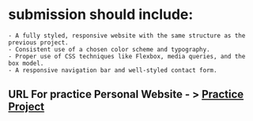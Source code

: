 # submission should include:
    - A fully styled, responsive website with the same structure as the previous project.
    - Consistent use of a chosen color scheme and typography.
    - Proper use of CSS techniques like Flexbox, media queries, and the box model.
    - A responsive navigation bar and well-styled contact form.
## URL For practice Personal Website - > [Practice Project ](https://roadmap.sh/projects/portfolio-website)